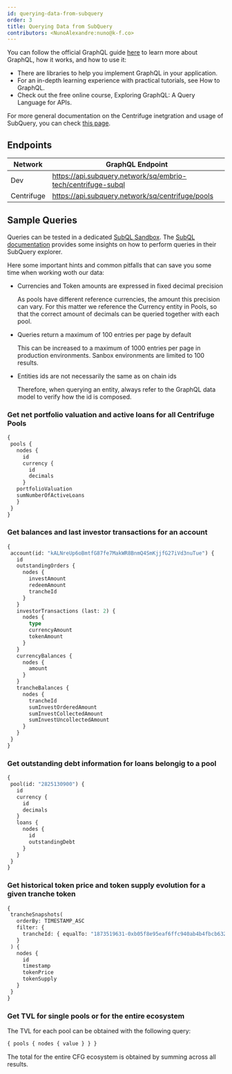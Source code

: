 ```yaml
---
id: querying-data-from-subquery
order: 3
title: Querying Data from SubQuery
contributors: <NunoAlexandre:nuno@k-f.co>
---
```


You can follow the official GraphQL guide [here](https://graphql.org/learn/) to learn more about GraphQL, how it works, and how to use it:

- There are libraries to help you implement GraphQL in your application.
- For an in-depth learning experience with practical tutorials, see How to GraphQL.
- Check out the free online course, Exploring GraphQL: A Query Language for APIs.

For more general documentation on the Centrifuge inetgration and usage of SubQuery, you can check [this page](/build/subquery).

## Endpoints

| **Network** | **GraphQL Endpoint**|
|------------|-------------------------------------------------------------------|
| Dev        | https://api.subquery.network/sq/embrio-tech/centrifuge-subql      |
| Centrifuge | https://api.subquery.network/sq/centrifuge/pools                  |


## Sample Queries

Queries can be tested in a dedicated [SubQL Sandbox](https://explorer.subquery.network/subquery/embrio-tech/centrifuge-subql). The [SubQL documentation](https://academy.subquery.network/run_publish/query.html) provides some insights on how to perform queries in their SubQuery explorer.

Here some important hints and common pitfalls that can save you some time when working woth our data:

- Currencies and Token amounts are expressed in fixed decimal precision 
    
    As pools have different reference currencies, the amount this precision can vary. For this matter we reference the Currency entity in Pools, so that the correct amount of decimals can be queried together with each pool.

- Queries return a maximum of 100 entries per page by default
    
    This can be increased to a maximum of 1000 entries per page in production environments. Sanbox environments are limited to 100 results.

- Entities ids are not necessarily the same as on chain ids
    
    Therefore, when querying an entity, always refer to the GraphQL data model to verify how the id is composed.


 ### Get net portfolio valuation and active loans for all Centrifuge Pools

 ```graphql
 {
  pools {
    nodes {
      id
      currency {
        id
        decimals
      }
    portfolioValuation
    sumNumberOfActiveLoans
    }
  }
}
 ```

 ### Get balances and last investor transactions for an account

 ```graphql
 {
  account(id: "kALNreUp6oBmtfG87fe7MakWR8BnmQ4SmKjjfG27iVd3nuTue") {
    id
    outstandingOrders {
      nodes {
        investAmount
        redeemAmount
        trancheId
      }
    }
    investorTransactions (last: 2) {
      nodes {
        type
        currencyAmount
        tokenAmount
      }
    }
    currencyBalances {
      nodes {
        amount
      }
    }
    trancheBalances {
      nodes {
        trancheId
        sumInvestOrderedAmount
        sumInvestCollectedAmount
        sumInvestUncollectedAmount
      }
    }
  }
}
 ```

 ### Get outstanding debt information for loans belongig to a pool

 ```graphql
{
  pool(id: "2825130900") {
    id
    currency {
      id
      decimals
    }
    loans {
      nodes {
        id
        outstandingDebt
      }
    }
  }
}
 ```

 ### Get historical token price and token supply evolution for a given tranche token

 ```graphql
{
  trancheSnapshots(
    orderBy: TIMESTAMP_ASC
    filter: {
      trancheId: { equalTo: "1873519631-0xb05f8e95eaf6ffc940ab4b4fbcb6324b" }
    }
  ) {
    nodes {
      id
      timestamp
      tokenPrice
      tokenSupply
    }
  }
} 
 ```

 ### Get TVL for single pools or for the entire ecosystem

The TVL for each pool can be obtained with the following query:

```graphql
{ pools { nodes { value } } }
```

The total for the entire CFG ecosystem is obtained by summing across all results.